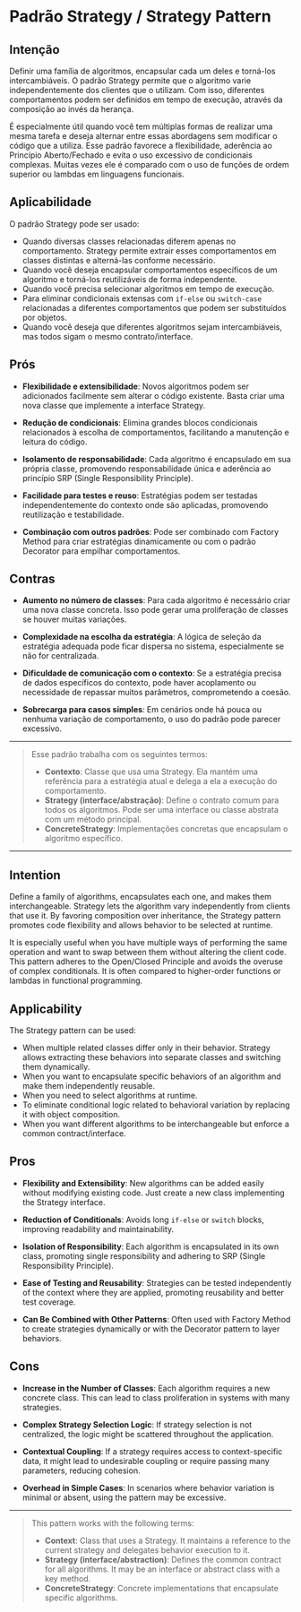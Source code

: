 # Padrão Strategy / Strategy Pattern

## Intenção

Definir uma família de algoritmos, encapsular cada um deles e torná-los intercambiáveis. O padrão Strategy permite que o algoritmo varie independentemente dos clientes que o utilizam. Com isso, diferentes comportamentos podem ser definidos em tempo de execução, através da composição ao invés da herança.

É especialmente útil quando você tem múltiplas formas de realizar uma mesma tarefa e deseja alternar entre essas abordagens sem modificar o código que a utiliza. Esse padrão favorece a flexibilidade, aderência ao Princípio Aberto/Fechado e evita o uso excessivo de condicionais complexas. Muitas vezes ele é comparado com o uso de funções de ordem superior ou lambdas em linguagens funcionais.

## Aplicabilidade

O padrão Strategy pode ser usado:

- Quando diversas classes relacionadas diferem apenas no comportamento. Strategy permite extrair esses comportamentos em classes distintas e alterná-las conforme necessário.
- Quando você deseja encapsular comportamentos específicos de um algoritmo e torná-los reutilizáveis de forma independente.
- Quando você precisa selecionar algoritmos em tempo de execução.
- Para eliminar condicionais extensas com `if-else` ou `switch-case` relacionadas a diferentes comportamentos que podem ser substituídos por objetos.
- Quando você deseja que diferentes algoritmos sejam intercambiáveis, mas todos sigam o mesmo contrato/interface.

## Prós

- **Flexibilidade e extensibilidade**: Novos algoritmos podem ser adicionados facilmente sem alterar o código existente. Basta criar uma nova classe que implemente a interface Strategy.

- **Redução de condicionais**: Elimina grandes blocos condicionais relacionados à escolha de comportamentos, facilitando a manutenção e leitura do código.

- **Isolamento de responsabilidade**: Cada algoritmo é encapsulado em sua própria classe, promovendo responsabilidade única e aderência ao princípio SRP (Single Responsibility Principle).

- **Facilidade para testes e reuso**: Estratégias podem ser testadas independentemente do contexto onde são aplicadas, promovendo reutilização e testabilidade.

- **Combinação com outros padrões**: Pode ser combinado com Factory Method para criar estratégias dinamicamente ou com o padrão Decorator para empilhar comportamentos.

## Contras

- **Aumento no número de classes**: Para cada algoritmo é necessário criar uma nova classe concreta. Isso pode gerar uma proliferação de classes se houver muitas variações.

- **Complexidade na escolha da estratégia**: A lógica de seleção da estratégia adequada pode ficar dispersa no sistema, especialmente se não for centralizada.

- **Dificuldade de comunicação com o contexto**: Se a estratégia precisa de dados específicos do contexto, pode haver acoplamento ou necessidade de repassar muitos parâmetros, comprometendo a coesão.

- **Sobrecarga para casos simples**: Em cenários onde há pouca ou nenhuma variação de comportamento, o uso do padrão pode parecer excessivo.

---

> Esse padrão trabalha com os seguintes termos:
>
> - **Contexto**: Classe que usa uma Strategy. Ela mantém uma referência para a estratégia atual e delega a ela a execução do comportamento.
> - **Strategy (interface/abstração)**: Define o contrato comum para todos os algoritmos. Pode ser uma interface ou classe abstrata com um método principal.
> - **ConcreteStrategy**: Implementações concretas que encapsulam o algoritmo específico.

---

## Intention

Define a family of algorithms, encapsulates each one, and makes them interchangeable. Strategy lets the algorithm vary independently from clients that use it. By favoring composition over inheritance, the Strategy pattern promotes code flexibility and allows behavior to be selected at runtime.

It is especially useful when you have multiple ways of performing the same operation and want to swap between them without altering the client code. This pattern adheres to the Open/Closed Principle and avoids the overuse of complex conditionals. It is often compared to higher-order functions or lambdas in functional programming.

## Applicability

The Strategy pattern can be used:

- When multiple related classes differ only in their behavior. Strategy allows extracting these behaviors into separate classes and switching them dynamically.
- When you want to encapsulate specific behaviors of an algorithm and make them independently reusable.
- When you need to select algorithms at runtime.
- To eliminate conditional logic related to behavioral variation by replacing it with object composition.
- When you want different algorithms to be interchangeable but enforce a common contract/interface.

## Pros

- **Flexibility and Extensibility**: New algorithms can be added easily without modifying existing code. Just create a new class implementing the Strategy interface.

- **Reduction of Conditionals**: Avoids long `if-else` or `switch` blocks, improving readability and maintainability.

- **Isolation of Responsibility**: Each algorithm is encapsulated in its own class, promoting single responsibility and adhering to SRP (Single Responsibility Principle).

- **Ease of Testing and Reusability**: Strategies can be tested independently of the context where they are applied, promoting reusability and better test coverage.

- **Can Be Combined with Other Patterns**: Often used with Factory Method to create strategies dynamically or with the Decorator pattern to layer behaviors.

## Cons

- **Increase in the Number of Classes**: Each algorithm requires a new concrete class. This can lead to class proliferation in systems with many strategies.

- **Complex Strategy Selection Logic**: If strategy selection is not centralized, the logic might be scattered throughout the application.

- **Contextual Coupling**: If a strategy requires access to context-specific data, it might lead to undesirable coupling or require passing many parameters, reducing cohesion.

- **Overhead in Simple Cases**: In scenarios where behavior variation is minimal or absent, using the pattern may be excessive.

---
> This pattern works with the following terms:
>
> - **Context**: Class that uses a Strategy. It maintains a reference to the current strategy and delegates behavior execution to it.
> - **Strategy (interface/abstraction)**: Defines the common contract for all algorithms. It may be an interface or abstract class with a key method.
> - **ConcreteStrategy**: Concrete implementations that encapsulate specific algorithms.
